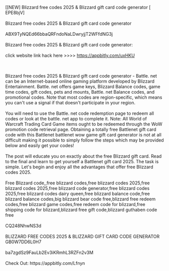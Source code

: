 [[NEW] Blizzard free codes 2025 & Blizzard gift card code generator [ EPE8bjV]
<br>
<br>Blizzard free codes 2025 & Blizzard gift card code generator
<br>
<br>ABX9TyNQEd66bbaQRFndoNaLDwryjjT2WFfdNG3j
<br>
<br>Blizzard free codes 2025 & Blizzard gift card code generator:
<br>
<br>click website link hack here >>>> https://appbitly.com/uxHKU

<br>
<br>Blizzard free codes 2025 & Blizzard gift card code generator - Battle. net can be an Internet-based online gaming platform developed by Blizzard Entertainment. Battle. net offers game keys, Blizzard Balance codes, game time codes, gift codes, pets and mounts, Battle. net Balance codes, and promotional codes. Note that most codes are region-specific, which means you can't use a signal if that doesn't participate in your region. 
<br>
<br>You will need to use the Battle. net code redemption page to redeem all codes or look at the battle. net app to complete it. Note: All World of Warcraft Trading Card Game items ought to be redeemed through the WoW promotion code retrieval page. Obtaining a totally free Battlenet gift card code with this Battlenet battlenet wow game gift card generator is not at all difficult making it possible to simply follow the steps which may be provided below and easily get your codes!
<br>
<br>The post will educate you on exactly about the free Blizzard gift card. Read to the final and learn to get yourself a Battlenet gift card 2025. The task is simple. Let's begin and enjoy all the advantages that offer free Blizzard codes 2025. 
<br>
<br>Free Blizzard code,,free blizzard codes,free blizzard codes 2025,free blizzard codes 2025,free blizzard code generator,free blizzard codes 2025,free blizzard codes dairy queen,free blizzard balance code,free blizzard balance codes,big blizzard bear code free,blizzard free redeem codes,free blizzard game codes,free redeem code for blizzard,free shipping code for blizzard,blizzard free gift code,blizzard guthaben code free
<br>
<br>CQ248NhwNS3d
<br>
<br>BLIZZARD FREE CODES 2025 & BLIZZARD GIFT CARD CODE GENERATOR GB0W7DD6L0H7
<br>
<br>ba7zgdSz9FauLb2Ev3iKRmhL3RZFn2v3M
<br>
<br>Check Out: https://appbitly.com/Lfnyn
<br>
